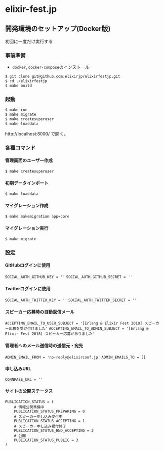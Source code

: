 # elixir-fest.jp

## 開発環境のセットアップ(Docker版)

初回に一度だけ実行する

### 事前準備

- `docker`, `docker-compose`のインストール

```sh
$ git clone git@github.com:elixirjp/elixirfestjp.git
$ cd ./elixirfestjp
$ make build
```

### 起動

```sh
$ make run
$ make migrate
$ make createsuperuser
$ make loaddata
```

http://localhost:8000/ で開く。


### 各種コマンド

#### 管理画面のユーザー作成
```sh
$ make createsuperuser
```

#### 初期データインポート
```sh
$ make loaddata
```

#### マイグレーション作成
```sh
$ make makemigration app=core
```

#### マイグレーション実行
```sh
$ make migrate
```

### 設定

#### GitHubログインに使用
`SOCIAL_AUTH_GITHUB_KEY = ''`
`SOCIAL_AUTH_GITHUB_SECRET = ''`

#### Twitterログインに使用
`SOCIAL_AUTH_TWITTER_KEY = ''`
`SOCIAL_AUTH_TWITTER_SECRET = ''`

#### スピーカー応募時の自動返信メール
`ACCEPTING_EMAIL_TO_USER_SUBJECT = '[Erlang & Elixir Fest 2018] スピーカー応募を受け付けました'`
`ACCEPTING_EMAIL_TO_ADMIN_SUBJECT = '[Erlang & Elixir Fest 2018] スピーカー応募がありました'`

#### 管理者へのメール送信時の送信元・宛先

`ADMIN_EMAIL_FROM = 'no-reply@elixirconf.jp'`
`ADMIN_EMAILS_TO = []`

#### 申し込みURL
`CONNPASS_URL = ''`

#### サイトの公開ステータス
```
PUBLICATION_STATUS = (
    # 情報公開準備中
    PUBLICATION_STATUS_PREPARING = 0
    # スピーカー申し込み受付中
    PUBLICATION_STATUS_ACCEPTING = 1
    # スピーカー申し込み受付終了
    PUBLICATION_STATUS_END_ACCEPTING = 2
    # 公開
    PUBLICATION_STATUS_PUBLIC = 3
)
```

